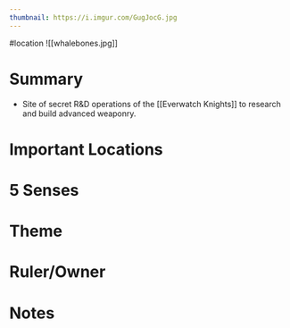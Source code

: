 ```yaml
---
thumbnail: https://i.imgur.com/GugJocG.jpg
---
```

#location
![[whalebones.jpg]]

# Summary
- Site of secret R&D operations of the [[Everwatch Knights]] to research and build advanced weaponry.

# Important Locations
# 5 Senses
# Theme
# Ruler/Owner
# Notes
